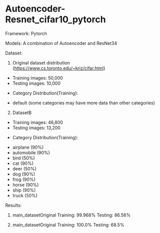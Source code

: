 # Autoencoder-Resnet_cifar10_pytorch

Framework:
Pytorch

Models:
A combination of Autoencoder and ResNet34

Dataset:
1. Original dataset distribution (https://www.cs.toronto.edu/~kriz/cifar.html)
* Training images: 50,000
* Testing images: 10,000
+ Category Distribution(Training):
- default (some categories may have more data than other categories)

2. DatasetB
* Training images: 46,800
* Testing images: 13,200
+ Category Distribution(Training):
- airplane (90%)
- automobile (90%)
- bird (50%)
- cat (90%)
- deer (50%)
- dog (90%)
- frog (90%)
- horse (90%)
- ship (90%)
- truck (50%)

Results:
1. main_datasetOriginal
Training: 99.968%
Testing: 86.56%

2. main_datasetOriginal
Training: 100.0%
Testing: 68.5%




